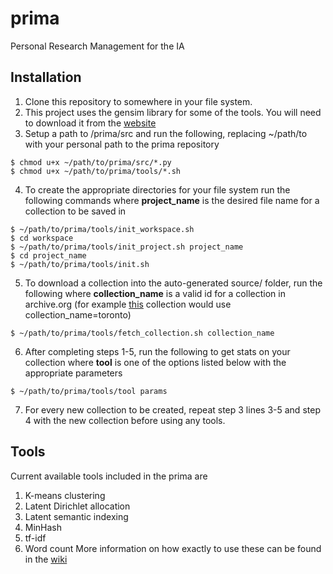 # prima
Personal Research Management for the IA

## Installation
1. Clone this repository to somewhere in your file system.
2. This project uses the gensim library for some of the tools. You will need to download it from the [website](https://radimrehurek.com/gensim/)
3. Setup a path to /prima/src and run the following, replacing ~/path/to with your personal path to the prima repository
  >
    $ chmod u+x ~/path/to/prima/src/*.py
    $ chmod u+x ~/path/to/prima/tools/*.sh
4. To create the appropriate directories for your file system run the following commands where **project_name** is the desired file name for a collection to be saved in
  >
    $ ~/path/to/prima/tools/init_workspace.sh
    $ cd workspace
    $ ~/path/to/prima/tools/init_project.sh project_name
    $ cd project_name
    $ ~/path/to/prima/tools/init.sh
5. To download a collection into the auto-generated source/ folder, run the following where **collection_name** is a valid id for a collection in archive.org (for example [this](https://archive.org/details/toronto) collection would use collection_name=toronto)
  >
    $ ~/path/to/prima/tools/fetch_collection.sh collection_name 

6. After completing steps 1-5, run the following to get stats on your collection where **tool** is one of the options listed below with the appropriate parameters
  >
    $ ~/path/to/prima/tools/tool params
7. For every new collection to be created, repeat step 3 lines 3-5 and step 4 with the new collection before using any tools.

## Tools
Current available tools included in the prima are
1. K-means clustering
2. Latent Dirichlet allocation
3. Latent semantic indexing
4. MinHash
5. tf-idf
6. Word count
More information on how exactly to use these can be found in the [wiki](https://github.com/U-Alberta/prima/wiki/Tools)
